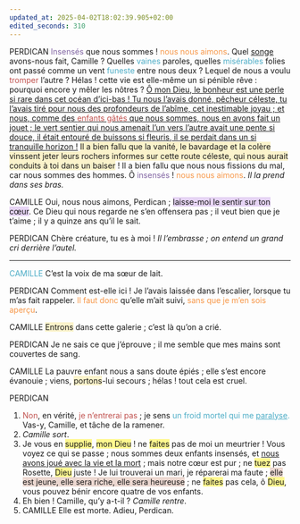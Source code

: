 ```yaml
---
updated_at: 2025-04-02T18:02:39.905+02:00
edited_seconds: 310
---
```

PERDICAN 
<font color="#8064a2">Insensés</font> que nous sommes ! <font color="#f79646">nous nous aimons</font>. Quel <u>songe</u> avons-nous fait, Camille ? Quelles <font color="#4bacc6">vaines</font> paroles, quelles <font color="#4bacc6">misérables</font> folies ont passé comme un vent <font color="#4bacc6">funeste</font> entre nous deux ? Lequel de nous a voulu <font color="#c0504d">tromper</font> l’autre ? Hélas ! cette vie est elle-même un si pénible rêve : pourquoi encore y mêler les nôtres ? <u>Ô mon Dieu, le bonheur est une perle si rare dans cet océan d’ici-bas ! Tu nous l’avais donné, pêcheur céleste, tu l’avais tiré pour nous des profondeurs de l’abîme, cet inestimable joyau ; et nous, comme des <font color="#c0504d">enfants gâtés</font> que nous sommes, nous en avons fait un jouet ; le vert sentier qui nous amenait l’un vers l’autre avait une pente si douce, il était entouré de buissons si fleuris, il se perdait dans un si tranquille horizon !</u> <span style="background:rgba(240, 200, 0, 0.2)">Il a bien fallu que la vanité, le bavardage et la colère vinssent jeter leurs rochers informes sur cette route céleste, qui nous aurait conduits à toi dans un baiser</span> ! Il a bien fallu que nous nous fissions du mal, car nous sommes des hommes. Ô <font color="#8064a2">insensés</font> ! <font color="#f79646">nous nous aimons</font>. *Il la prend dans ses bras.* 

CAMILLE
Oui, nous nous aimons, Perdican ; <span style="background:rgba(136, 49, 204, 0.2)">laisse-moi le sentir sur ton cœur</span>. Ce Dieu qui nous regarde ne s’en offensera pas ; il veut bien que je t’aime ; il y a quinze ans qu’il le sait.

PERDICAN 
Chère créature, tu es à moi ! *Il l’embrasse ; on entend un grand cri derrière l’autel.* 

<hr>

<font color="#4bacc6">CAMILLE </font>
C’est la voix de ma sœur de lait. 

PERDICAN 
Comment est-elle ici ! Je l’avais laissée dans l’escalier, lorsque tu m’as fait rappeler. <font color="#f79646">Il faut donc</font> qu’elle m’ait suivi, <font color="#f79646">sans que je m’en sois aperçu</font>.

CAMILLE 
<span style="background:rgba(240, 200, 0, 0.2)">Entrons</span> dans cette galerie ; c’est là qu’on a crié. 

PERDICAN 
Je ne sais ce que j’éprouve ; il me semble que mes mains sont couvertes de sang.

CAMILLE 
La pauvre enfant nous a sans doute épiés ; elle s’est encore évanouie ; viens, <span style="background:rgba(240, 200, 0, 0.2)">portons</span>-lui secours ; hélas ! tout cela est cruel. 

PERDICAN 
1. <font color="#c0504d">Non</font>, en vérité, <font color="#c0504d">je n’entrerai pas</font> ; je sens <font color="#4bacc6">un froid mortel qui me <u>paralyse</u>.</font> Vas-y, Camille, et tâche de la ramener. 
2. *Camille sort*. 
3. Je vous en <span style="background:#fff88f">supplie</span>, <span style="background:#fff88f">mon Dieu</span> ! ne <span style="background:#fff88f">faites</span> pas de moi un meurtrier ! Vous voyez ce qui se passe ; nous sommes deux enfants insensés, et <u>nous avons joué avec la vie et la mort</u> ; mais notre cœur est pur ; ne <span style="background:#fff88f">tuez</span> pas Rosette, <span style="background:#fff88f">Dieu</span> juste ! Je lui trouverai un mari, je réparerai ma faute ; <span style="background:rgba(163, 67, 31, 0.2)">elle est jeune, elle sera riche, elle sera heureuse</span> ; ne <span style="background:#fff88f">faites</span> pas cela, ô <span style="background:#fff88f">Dieu</span>, vous pouvez bénir encore quatre de vos enfants.
4. Eh bien ! Camille, qu’y a-t-il ? *Camille rentre*. 
5. CAMILLE Elle est morte. Adieu, Perdican.